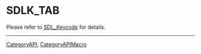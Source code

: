 # SDLK_TAB

Please refer to [SDL_Keycode](SDL_Keycode) for details.

----
[CategoryAPI](CategoryAPI), [CategoryAPIMacro](CategoryAPIMacro)

